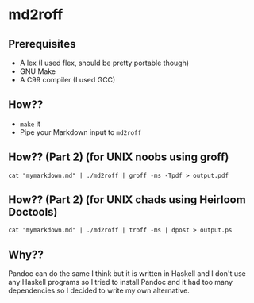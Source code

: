 # md2roff

## Prerequisites

* A lex (I used flex, should be pretty portable though)
* GNU Make
* A C99 compiler (I used GCC)

## How??

* `make` it
* Pipe your Markdown input to `md2roff`

## How?? (Part 2) (for UNIX noobs using groff)

`cat "mymarkdown.md" | ./md2roff | groff -ms -Tpdf > output.pdf`

## How?? (Part 2) (for UNIX chads using Heirloom Doctools)

`cat "mymarkdown.md" | ./md2roff | troff -ms | dpost > output.ps`

## Why??

Pandoc can do the same I think but it is written in Haskell and I don't use
any Haskell programs so I tried to install Pandoc and it had too many
dependencies so I decided to write my own alternative.
